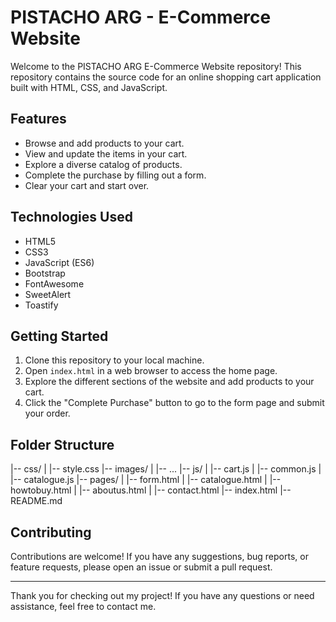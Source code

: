 # PISTACHO ARG - E-Commerce Website

Welcome to the PISTACHO ARG E-Commerce Website repository! This repository contains the source code for an online shopping cart application built with HTML, CSS, and JavaScript.

## Features

- Browse and add products to your cart.
- View and update the items in your cart.
- Explore a diverse catalog of products.
- Complete the purchase by filling out a form.
- Clear your cart and start over.

## Technologies Used

- HTML5
- CSS3
- JavaScript (ES6)
- Bootstrap
- FontAwesome
- SweetAlert
- Toastify

## Getting Started

1. Clone this repository to your local machine.
2. Open `index.html` in a web browser to access the home page.
3. Explore the different sections of the website and add products to your cart.
4. Click the "Complete Purchase" button to go to the form page and submit your order.

## Folder Structure
|-- css/
| |-- style.css
|-- images/
| |-- ...
|-- js/
| |-- cart.js
| |-- common.js
| |-- catalogue.js
|-- pages/
| |-- form.html
| |-- catalogue.html
| |-- howtobuy.html
| |-- aboutus.html
| |-- contact.html
|-- index.html
|-- README.md


## Contributing
Contributions are welcome! If you have any suggestions, bug reports, or feature requests, please open an issue or submit a pull request.

---

Thank you for checking out my project! If you have any questions or need assistance, feel free to contact me.


